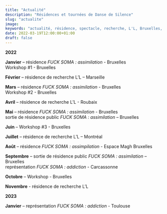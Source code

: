 ```yaml
---
title: "Actualité"
description: "Résidences et tournées de Danse de Silence"
slug: "actualite"
image:
keywords: "actualité, résidence, spectacle, recherche, L'L, Bruxelles, tournée"
date: 2022-03-19T12:00:00+01:00
draft: false
---
```

**2022**  

**Janvier** – résidence *FUCK SOMA : assimilation* -  Bruxelles  
Workshop #1 - Bruxelles

**Février** – résidence de recherche L’L – Marseille 

**Mars** – résidence *FUCK SOMA : assimilation* -  Bruxelles  
Workshop #2 - Bruxelles

**Avril** – résidence de recherche L’L - Roubaix

**Mai** – résidence *FUCK SOMA : assimilation* -  Bruxelles  
sortie de résidence public *FUCK SOMA : assimilation* – Bruxelles

**Juin** – Workshop #3 - Bruxelles

**Juillet** – résidence de recherche L’L – Montréal

**Août** – résidence *FUCK SOMA : assimpilation* - Espace Magh Bruxelles

**Septembre** – 
sortie de résidence public *FUCK SOMA : assimilation* – Bruxelles  
représentation *FUCK SOMA : addiction* - Carcassonne  

**Octobre** – Workshop - Bruxelles

**Novembre** -  résidence de recherche L’L

**2023**  

**Janvier** – représentation *FUCK SOMA : addiction* -  Toulouse 